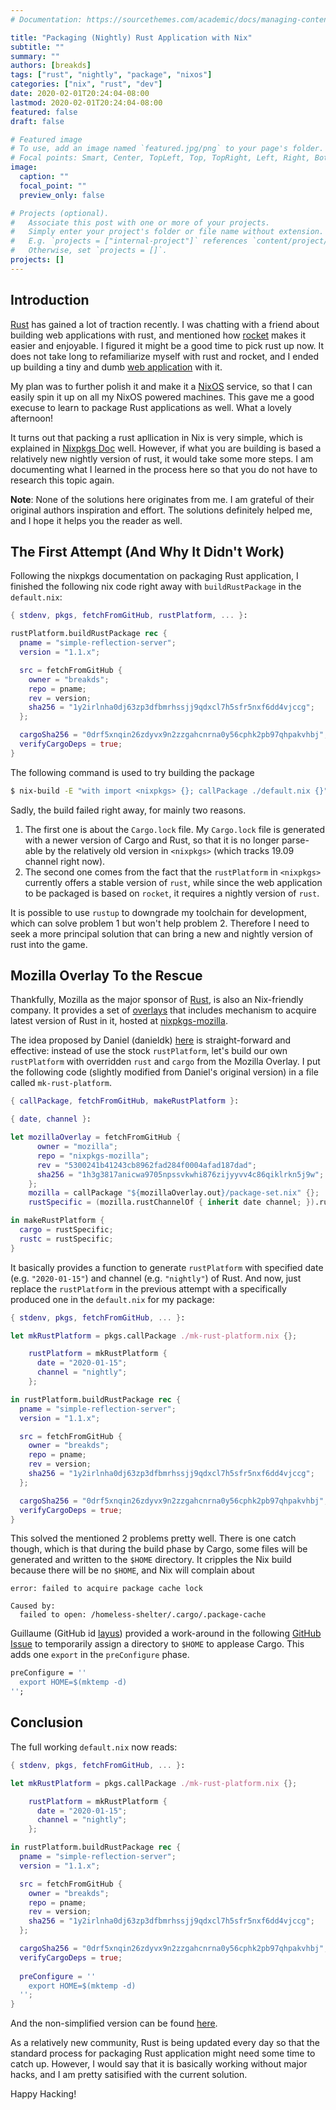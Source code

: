 ```yaml
---
# Documentation: https://sourcethemes.com/academic/docs/managing-content/

title: "Packaging (Nightly) Rust Application with Nix"
subtitle: ""
summary: ""
authors: [breakds]
tags: ["rust", "nightly", "package", "nixos"]
categories: ["nix", "rust", "dev"]
date: 2020-02-01T20:24:04-08:00
lastmod: 2020-02-01T20:24:04-08:00
featured: false
draft: false

# Featured image
# To use, add an image named `featured.jpg/png` to your page's folder.
# Focal points: Smart, Center, TopLeft, Top, TopRight, Left, Right, BottomLeft, Bottom, BottomRight.
image:
  caption: ""
  focal_point: ""
  preview_only: false

# Projects (optional).
#   Associate this post with one or more of your projects.
#   Simply enter your project's folder or file name without extension.
#   E.g. `projects = ["internal-project"]` references `content/project/deep-learning/index.md`.
#   Otherwise, set `projects = []`.
projects: []
---
```


## Introduction

[Rust](https://www.rust-lang.org/) has gained a lot of traction recently. I was
chatting with a friend about building web applications with rust, and mentioned
how [rocket](https://rocket.rs/) makes it easier and enjoyable. I figured it
might be a good time to pick rust up now. It does not take long to refamiliarize
myself with rust and rocket, and I ended up building a tiny and dumb [web
application](https://git.breakds.org/breakds/simple-reflection-server) with it.

My plan was to further polish it and make it a [NixOS](https://nixos.org/)
service, so that I can easily spin it up on all my NixOS powered machines. This
gave me a good execuse to learn to package Rust applications as well. What a
lovely afternoon!

It turns out that packing a rust apllication in Nix is very simple, which is
explained in [Nixpkgs
Doc](https://github.com/NixOS/nixpkgs/blob/master/doc/languages-frameworks/rust.section.md#compiling-rust-applications-with-cargo)
well. However, if what you are building is based a relatively new nightly
version of rust, it would take some more steps. I am documenting what I learned
in the process here so that you do not have to research this topic again.

**Note**: None of the solutions here originates from me. I am grateful of their
original authors inspiration and effort. The solutions definitely helped me, and
I hope it helps you the reader as well.

## The First Attempt (And Why It Didn't Work)

Following the nixpkgs documentation on packaging Rust application, I finished
the following nix code right away with `buildRustPackage` in the `default.nix`:

```nix
{ stdenv, pkgs, fetchFromGitHub, rustPlatform, ... }:

rustPlatform.buildRustPackage rec {
  pname = "simple-reflection-server";
  version = "1.1.x";

  src = fetchFromGitHub {
    owner = "breakds";
    repo = pname;
    rev = version;
    sha256 = "1y2irlnha0dj63zp3dfbmrhssjj9qdxcl7h5sfr5nxf6dd4vjccg";
  };

  cargoSha256 = "0drf5xnqin26zdyvx9n2zzgahcnrna0y56cphk2pb97qhpakvhbj";
  verifyCargoDeps = true;
}
```

The following command is used to try building the package

```bash
$ nix-build -E "with import <nixpkgs> {}; callPackage ./default.nix {}"
```

Sadly, the build failed right away, for mainly two reasons.

1. The first one is about the `Cargo.lock` file. My `Cargo.lock` file is
   generated with a newer version of Cargo and Rust, so that it is no longer
   parse-able by the relatively old version in `<nixpkgs>` (which tracks 19.09
   channel right now).
2. The second one comes from the fact that the `rustPlatform` in `<nixpkgs>`
   currently offers a stable version of `rust`, while since the web application
   to be packaged is based on `rocket`, it requires a nightly version of `rust`.

It is possible to use `rustup` to downgrade my toolchain for development, which
can solve problem 1 but won't help problem 2. Therefore I need to seek a more
principal solution that can bring a new and nightly version of rust into the
game.

## Mozilla Overlay To the Rescue

Thankfully, Mozilla as the major sponsor of [Rust](https://www.rust-lang.org/),
is also an Nix-friendly company. It provides a set of
[overlays](https://nixos.wiki/wiki/Overlays) that includes mechanism to acquire
latest version of Rust in it, hosted at
[nixpkgs-mozilla](https://github.com/mozilla/nixpkgs-mozilla).

The idea proposed by Daniel (danieldk)
[here](https://discourse.nixos.org/t/how-can-i-use-rustc-unstable-with-rustplatform-buildrustpackage-solved/3526/6)
is straight-forward and effective: instead of use the stock `rustPlatform`,
let's build our own `rustPlatform` with overridden `rust` and `cargo` from the
Mozilla Overlay. I put the following code (slightly modified from Daniel's
original version) in a file called `mk-rust-platform`.

```nix
{ callPackage, fetchFromGitHub, makeRustPlatform }:

{ date, channel }:

let mozillaOverlay = fetchFromGitHub {
      owner = "mozilla";
      repo = "nixpkgs-mozilla";
      rev = "5300241b41243cb8962fad284f0004afad187dad";
      sha256 = "1h3g3817anicwa9705npssvkwhi876zijyyvv4c86qiklrkn5j9w";
    };
    mozilla = callPackage "${mozillaOverlay.out}/package-set.nix" {};
    rustSpecific = (mozilla.rustChannelOf { inherit date channel; }).rust;

in makeRustPlatform {
  cargo = rustSpecific;
  rustc = rustSpecific;
}
```

It basically provides a function to generate `rustPlatform` with specified date
(e.g. `"2020-01-15"`) and channel (e.g. `"nightly"`) of Rust. And now, just
replace the `rustPlatform` in the previous attempt with a specifically produced
one in the `default.nix` for my package:

```nix
{ stdenv, pkgs, fetchFromGitHub, ... }:

let mkRustPlatform = pkgs.callPackage ./mk-rust-platform.nix {};

    rustPlatform = mkRustPlatform {
      date = "2020-01-15";
      channel = "nightly";
    };

in rustPlatform.buildRustPackage rec {
  pname = "simple-reflection-server";
  version = "1.1.x";

  src = fetchFromGitHub {
    owner = "breakds";
    repo = pname;
    rev = version;
    sha256 = "1y2irlnha0dj63zp3dfbmrhssjj9qdxcl7h5sfr5nxf6dd4vjccg";
  };

  cargoSha256 = "0drf5xnqin26zdyvx9n2zzgahcnrna0y56cphk2pb97qhpakvhbj";
  verifyCargoDeps = true;
}
```

This solved the mentioned 2 problems pretty well. There is one catch though,
which is that during the build phase by Cargo, some files will be generated and
written to the `$HOME` directory. It cripples the Nix build because there will
be no `$HOME`, and Nix will complain about

```
error: failed to acquire package cache lock

Caused by:
  failed to open: /homeless-shelter/.cargo/.package-cache
```

Guillaume (GitHub id [layus](https://github.com/layus)) provided a work-around
in the following [GitHub
Issue](https://github.com/NixOS/nixpkgs/issues/61618#issuecomment-499377463) to
temporarily assign a directory to `$HOME` to applease Cargo. This adds one
`export` in the `preConfigure` phase.

```nix
preConfigure = ''
  export HOME=$(mktemp -d)
'';
```


## Conclusion

The full working `default.nix` now reads:

```nix
{ stdenv, pkgs, fetchFromGitHub, ... }:

let mkRustPlatform = pkgs.callPackage ./mk-rust-platform.nix {};

    rustPlatform = mkRustPlatform {
      date = "2020-01-15";
      channel = "nightly";
    };

in rustPlatform.buildRustPackage rec {
  pname = "simple-reflection-server";
  version = "1.1.x";

  src = fetchFromGitHub {
    owner = "breakds";
    repo = pname;
    rev = version;
    sha256 = "1y2irlnha0dj63zp3dfbmrhssjj9qdxcl7h5sfr5nxf6dd4vjccg";
  };

  cargoSha256 = "0drf5xnqin26zdyvx9n2zzgahcnrna0y56cphk2pb97qhpakvhbj";
  verifyCargoDeps = true;
  
  preConfigure = ''
    export HOME=$(mktemp -d)
  '';
}
```

And the non-simplified version can be found
[here](https://git.breakds.org/breakds/nixvital/src/branch/master/pkgs/simple-reflection-server/default.nix).

As a relatively new community, Rust is being updated every day so that the
standard process for packaging Rust application might need some time to catch
up. However, I would say that it is basically working without major hacks, and I
am pretty satisified with the current solution.

Happy Hacking!
